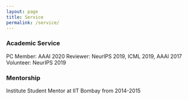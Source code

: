 ```yaml
---
layout: page
title: Service
permalink: /service/
---
```


### Academic Service
PC Member: AAAI 2020
Reviewer: NeurIPS 2019, ICML 2019, AAAI 2017
Volunteer: NeurIPS 2019

### Mentorship
Institute Student Mentor at IIT Bombay from 2014-2015

